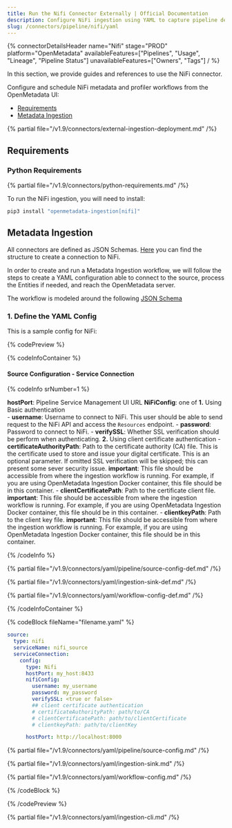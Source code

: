 ```yaml
---
title: Run the Nifi Connector Externally | Official Documentation
description: Configure NiFi ingestion using YAML to capture pipeline details, metadata flows, and event-based transformations.
slug: /connectors/pipeline/nifi/yaml
---
```


{% connectorDetailsHeader
name="Nifi"
stage="PROD"
platform="OpenMetadata"
availableFeatures=["Pipelines", "Usage", "Lineage", "Pipeline Status"]
unavailableFeatures=["Owners", "Tags"]
/ %}

In this section, we provide guides and references to use the NiFi connector.

Configure and schedule NiFi metadata and profiler workflows from the OpenMetadata UI:

- [Requirements](#requirements)
- [Metadata Ingestion](#metadata-ingestion)

{% partial file="/v1.9/connectors/external-ingestion-deployment.md" /%}

## Requirements

### Python Requirements

{% partial file="/v1.9/connectors/python-requirements.md" /%}

To run the NiFi ingestion, you will need to install:

```bash
pip3 install "openmetadata-ingestion[nifi]"
```

## Metadata Ingestion

All connectors are defined as JSON Schemas.
[Here](https://github.com/open-metadata/OpenMetadata/blob/main/openmetadata-spec/src/main/resources/json/schema/entity/services/connections/pipeline/nifiConnection.json)
you can find the structure to create a connection to NiFi.

In order to create and run a Metadata Ingestion workflow, we will follow
the steps to create a YAML configuration able to connect to the source,
process the Entities if needed, and reach the OpenMetadata server.

The workflow is modeled around the following
[JSON Schema](https://github.com/open-metadata/OpenMetadata/blob/main/openmetadata-spec/src/main/resources/json/schema/metadataIngestion/workflow.json)

### 1. Define the YAML Config

This is a sample config for NiFi:

{% codePreview %}

{% codeInfoContainer %}

#### Source Configuration - Service Connection

{% codeInfo srNumber=1 %}

**hostPort**: Pipeline Service Management UI URL
**NiFiConfig**: one of
  **1.** Using Basic authentication  
    - **username**: Username to connect to NiFi. This user should be able to send request to the NiFi API and access the `Resources` endpoint.
    - **password**: Password to connect to NiFi.
    - **verifySSL**: Whether SSL verification should be perform when authenticating.
  **2.** Using client certificate authentication
    - **certificateAuthorityPath**: Path to the certificate authority (CA) file. This is the certificate used to store and issue your digital certificate. This is an optional parameter. If omitted SSL verification will be skipped; this can present some sever security issue.
    **important**: This file should be accessible from where the ingestion workflow is running. For example, if you are using OpenMetadata Ingestion Docker container, this file should be in this container.
    - **clientCertificatePath**: Path to the certificate client file.
    **important**: This file should be accessible from where the ingestion workflow is running. For example, if you are using OpenMetadata Ingestion Docker container, this file should be in this container.
    - **clientkeyPath**: Path to the client key file.
    **important**: This file should be accessible from where the ingestion workflow is running. For example, if you are using OpenMetadata Ingestion Docker container, this file should be in this container.


{% /codeInfo %}


{% partial file="/v1.9/connectors/yaml/pipeline/source-config-def.md" /%}

{% partial file="/v1.9/connectors/yaml/ingestion-sink-def.md" /%}

{% partial file="/v1.9/connectors/yaml/workflow-config-def.md" /%}

{% /codeInfoContainer %}

{% codeBlock fileName="filename.yaml" %}


```yaml {% isCodeBlock=true %}
source:
  type: nifi
  serviceName: nifi_source
  serviceConnection:
    config:
      type: Nifi
      hostPort: my_host:8433
      nifiConfig:
        username: my_username
        password: my_password
        verifySSL: <true or false>
        ## client certificate authentication
        # certificateAuthorityPath: path/to/CA
        # clientCertificatePath: path/to/clientCertificate
        # clientkeyPath: path/to/clientKey
```
```yaml {% srNumber=1 %}
      hostPort: http://localhost:8000
```

{% partial file="/v1.9/connectors/yaml/pipeline/source-config.md" /%}

{% partial file="/v1.9/connectors/yaml/ingestion-sink.md" /%}

{% partial file="/v1.9/connectors/yaml/workflow-config.md" /%}


{% /codeBlock %}

{% /codePreview %}

{% partial file="/v1.9/connectors/yaml/ingestion-cli.md" /%}

